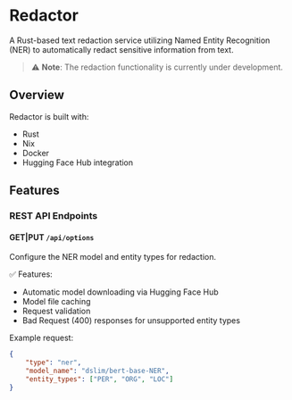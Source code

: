 # Redactor

A Rust-based text redaction service utilizing Named Entity Recognition (NER) to automatically redact sensitive information from text.

> ⚠️ **Note**: The redaction functionality is currently under development.

## Overview

Redactor is built with:
- Rust
- Nix
- Docker
- Hugging Face Hub integration

## Features

### REST API Endpoints

#### GET|PUT `/api/options`
Configure the NER model and entity types for redaction.

✅ Features:
- Automatic model downloading via Hugging Face Hub
- Model file caching
- Request validation
- Bad Request (400) responses for unsupported entity types

Example request:
```json
{
    "type": "ner",
    "model_name": "dslim/bert-base-NER",
    "entity_types": ["PER", "ORG", "LOC"]
}
